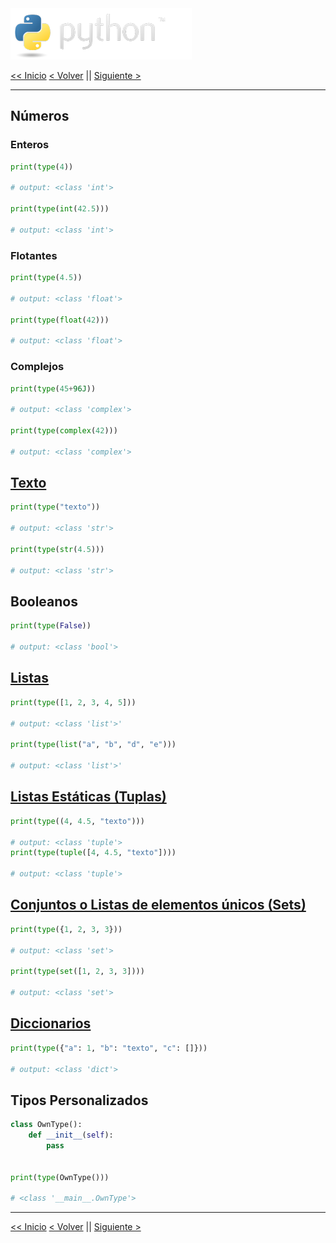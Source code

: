 <img src="../assets/img/python-logo.png" />

[<< Inicio](./README.md) [< Volver](./variables.md) || [Siguiente >](./log_operators.md)

---

## Números

### Enteros

```python
print(type(4))

# output: <class 'int'>

print(type(int(42.5)))

# output: <class 'int'>
```

### Flotantes

```python
print(type(4.5))

# output: <class 'float'>

print(type(float(42)))

# output: <class 'float'>
```

### Complejos

```python
print(type(45+96J))

# output: <class 'complex'>

print(type(complex(42)))

# output: <class 'complex'>
```

## [Texto](./strings.md)

```python
print(type("texto"))

# output: <class 'str'>

print(type(str(4.5)))

# output: <class 'str'>
```

## Booleanos

```python
print(type(False))

# output: <class 'bool'>
```

## [Listas](./lists.md)

```python
print(type([1, 2, 3, 4, 5]))

# output: <class 'list'>'

print(type(list("a", "b", "d", "e")))

# output: <class 'list'>'
```

## [Listas Estáticas (Tuplas)](./tuples.md)

```python
print(type((4, 4.5, "texto")))

# output: <class 'tuple'>
print(type(tuple([4, 4.5, "texto"])))

# output: <class 'tuple'>
```

## [Conjuntos o Listas de elementos únicos (Sets)](./sets.md)

```python
print(type({1, 2, 3, 3}))

# output: <class 'set'>

print(type(set([1, 2, 3, 3])))

# output: <class 'set'>
```

## [Diccionarios](./dictionaries.md)

```python
print(type({"a": 1, "b": "texto", "c": []}))

# output: <class 'dict'>
```

## Tipos Personalizados

```python
class OwnType():
    def __init__(self):
        pass


print(type(OwnType()))

# <class '__main__.OwnType'>
```

---

[<< Inicio](./README.md) [< Volver](./variables.md) || [Siguiente >](./log_operators.md)
